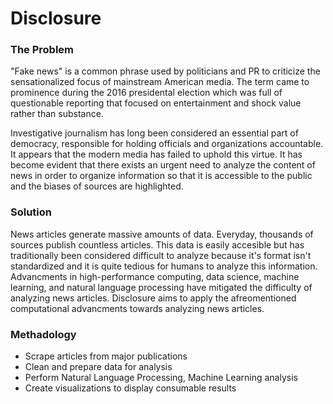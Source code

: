 # Disclosure 

### The Problem
"Fake news" is a common phrase used by politicians and PR to criticize the sensationalized focus of mainstream American media. The term came to prominence during the 2016 presidental election which was full of questionable reporting that focused on entertainment and shock value rather than substance.

Investigative journalism has long been considered an essential part of democracy, responsible for holding officials and organizations accountable. It appears that the modern media has failed to uphold this virtue. It has become evident that there exists an urgent need to analyze the content of news in order to organize information so that it is accessible to the public and the biases of sources are highlighted.

### Solution
News articles generate massive amounts of data. Everyday, thousands of sources publish countless articles. This data is easily accesible but has traditionally been considered difficult to analyze because it's format isn't standardized and it is quite tedious for humans to analyze this information. Advancments in high-performance computing, data science, machine learning, and natural language processing have mitigated the difficulty of analyzing news articles. Disclosure aims to apply the afreomentioned computational advancments towards analyzing news articles.


### Methadology
- Scrape articles from major publications
- Clean and prepare data for analysis
- Perform Natural Language Processing, Machine Learning analysis
- Create visualizations to display consumable results